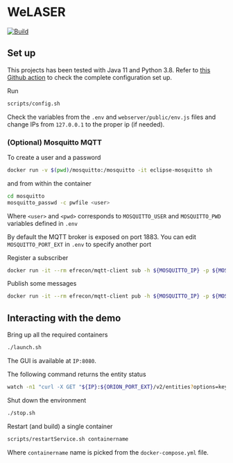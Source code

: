 # WeLASER

[![Build](https://github.com/w4bo/welaser/actions/workflows/build.yml/badge.svg)](https://github.com/w4bo/welaser/actions/workflows/build.yml)

## Set up

This projects has been tested with Java 11 and Python 3.8.
Refer to [this Github action](https://github.com/w4bo/welaser/blob/master/.github/workflows/build.yml) to check the complete configuration set up.

Run

```sh
scripts/config.sh
```

Check the variables from the `.env` and `webserver/public/env.js` files and change IPs from `127.0.0.1` to the proper ip (if needed).

### (Optional) Mosquitto MQTT

To create a user and a password
```sh
docker run -v $(pwd)/mosquitto:/mosquitto -it eclipse-mosquitto sh
```
and from within the container
```sh
cd mosquitto
mosquitto_passwd -c pwfile <user>
```
Where `<user>` and `<pwd>` corresponds to `MOSQUITTO_USER` and `MOSQUITTO_PWD` variables defined in `.env`

By default the MQTT broker is exposed on port 1883.
You can edit `MOSQUITTO_PORT_EXT` in `.env` to specify another port

Register a subscriber
```sh
docker run -it --rm efrecon/mqtt-client sub -h ${MOSQUITTO_IP} -p ${MOSQUITTO_PORT_EXT} -t "foo" -u ${MOSQUITTO_USER} -P ${MOSQUITTO_PWD}
```

Publish some messages
```sh
docker run -it --rm efrecon/mqtt-client pub -h ${MOSQUITTO_IP} -p ${MOSQUITTO_PORT_EXT} -t "foo" -m "bar" -u ${MOSQUITTO_USER} -P ${MOSQUITTO_PWD}
```

## Interacting with the demo

Bring up all the required containers

```sh
./launch.sh
```

The GUI is available at `IP:8080`.

The following command returns the entity status

```sh
watch -n1 "curl -X GET "${IP}:${ORION_PORT_EXT}/v2/entities?options=keyValues&limit=1000" -H "fiware-service: ${FIWARE_SERVICE}" -H "fiware-servicepath: ${FIWARE_SERVICEPATH}" | python -m json.tool"
```

Shut down the environment

```sh
./stop.sh
``` 

Restart (and build) a single container

```sh
scripts/restartService.sh containername
``` 
Where `containername` name is picked from the `docker-compose.yml` file.
